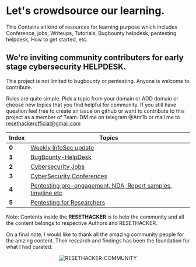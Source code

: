 # Let's crowdsource our learning.

This Contains all kind of resources for learning purpose which includes
Conference, jobs, Writeups, Tutorials, Bugbounty helpdesk, pentesting helpdesk, How to get started, etc.

## We're inviting community contributers for early stage cybersecurity HELPDESK.
This project is not limited to bugbounty or pentesting. Anyone is welcome to contribute.

Rules are quite simple.
Pick a topic from your domain or ADD domain or choose new topics that you find helpful for community.
If you still have question feel free to create an issue on github or want to contribute to this project as a member of Team. 
DM me on telegram @Attr1b or mail me to resethackerofficial@gmail.com


Index | Topics
---|---
**0** | [Weekly InfoSec update](https://github.com/RESETHACKER-COMMUNITY/Pentesting-Bugbounty/tree/main/ResetCybersecuirty)
**1** | [BugBounty-HelpDesk](https://github.com/RESETHACKER-COMMUNITY/Pentesting-Bugbounty/tree/main/Bugbounty)
**2** | [Cybersecurity Jobs](https://github.com/RESETHACKER-COMMUNITY/Pentesting/blob/main/CyberSecurityJobs/Readme.md)
**3** | [CyberSecurity Conferences](https://github.com/RESETHACKER-COMMUNITY/Resources/tree/main/Conference)
**4** | [Pentesting pre-engagement, NDA, Report samples, timeline etc](https://github.com/RESETHACKER-COMMUNITY/Pentesting/tree/main/PentestingReports)
**5** | [Pentesting for Researchers](https://github.com/RESETHACKER-COMMUNITY/Pentesting/tree/main/Pentesting_for_Researchers)


Note: Contents inside the **RESETHACKER** is to help the community and all the content belongs to respective Authors and RESETHACKER.

On a final note, I would like to thank all the amazing community people for the amzing content. Their research and findings has been the foundation for what I had curated.
<p align="center"> <img src="https://komarev.com/ghpvc/?username=RESETHACKER-COMMUNITY&label=Profile%20views&color=ce9927&style=flat" alt="RESETHACKER-COMMUNITY" /> </p>
